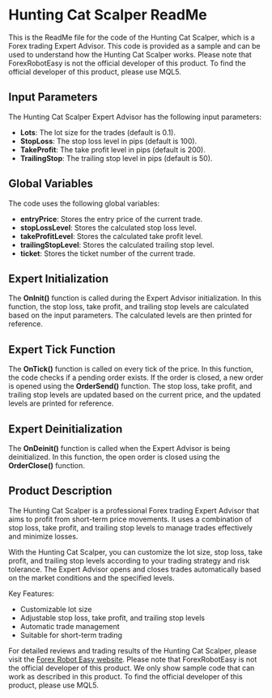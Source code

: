 # Hunting Cat Scalper ReadMe

This is the ReadMe file for the code of the Hunting Cat Scalper, which is a Forex trading Expert Advisor. This code is provided as a sample and can be used to understand how the Hunting Cat Scalper works. Please note that ForexRobotEasy is not the official developer of this product. To find the official developer of this product, please use MQL5.

## Input Parameters

The Hunting Cat Scalper Expert Advisor has the following input parameters:

- **Lots**: The lot size for the trades (default is 0.1).
- **StopLoss**: The stop loss level in pips (default is 100).
- **TakeProfit**: The take profit level in pips (default is 200).
- **TrailingStop**: The trailing stop level in pips (default is 50).

## Global Variables

The code uses the following global variables:

- **entryPrice**: Stores the entry price of the current trade.
- **stopLossLevel**: Stores the calculated stop loss level.
- **takeProfitLevel**: Stores the calculated take profit level.
- **trailingStopLevel**: Stores the calculated trailing stop level.
- **ticket**: Stores the ticket number of the current trade.

## Expert Initialization

The **OnInit()** function is called during the Expert Advisor initialization. In this function, the stop loss, take profit, and trailing stop levels are calculated based on the input parameters. The calculated levels are then printed for reference.

## Expert Tick Function

The **OnTick()** function is called on every tick of the price. In this function, the code checks if a pending order exists. If the order is closed, a new order is opened using the **OrderSend()** function. The stop loss, take profit, and trailing stop levels are updated based on the current price, and the updated levels are printed for reference.

## Expert Deinitialization

The **OnDeinit()** function is called when the Expert Advisor is being deinitialized. In this function, the open order is closed using the **OrderClose()** function.

## Product Description

The Hunting Cat Scalper is a professional Forex trading Expert Advisor that aims to profit from short-term price movements. It uses a combination of stop loss, take profit, and trailing stop levels to manage trades effectively and minimize losses.

With the Hunting Cat Scalper, you can customize the lot size, stop loss, take profit, and trailing stop levels according to your trading strategy and risk tolerance. The Expert Advisor opens and closes trades automatically based on the market conditions and the specified levels.

Key Features:
- Customizable lot size
- Adjustable stop loss, take profit, and trailing stop levels
- Automatic trade management
- Suitable for short-term trading

For detailed reviews and trading results of the Hunting Cat Scalper, please visit the [Forex Robot Easy website](https://forexroboteasy.com/forex-robot-review/hunting-cat-scalper-review-a-professional-forex-traders-perspective/). Please note that ForexRobotEasy is not the official developer of this product. We only show sample code that can work as described in this product. To find the official developer of this product, please use MQL5.
